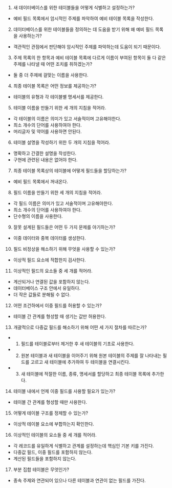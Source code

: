 1. 새 데이터베이스를 위한 테이블들을 어떻게 식별하고 설정하는가?
- 예비 필드 목록에서 암시적인 주제를 파악하여 예비 테이블 목록을 작성한다.

2. 데이터베이스를 위한 테이블들을 정의하는 데 도움을 받기 위해 왜 예비 필드 목록을 사용하는가?
- 객관적인 관점에서 판단해야 암시적인 주제를 파악하는데 도움이 되기 때문이다.

3. 주제 목록의 한 항목과 예비 테이블 목록에 다르게 이름이 부여된 항목이 둘 다 같은 주제를 나타낼 때 어떤 조치를 취하겠는가?
- 둘 중 더 주제에 걸맞는 이름을 사용한다.

4. 최종 테이블 목록은 어떤 정보를 제공하는가?
- 테이블의 유형과 각 테이블별 명세서를 제공한다.

5. 테이블 이름을 만들기 위한 세 개의 지침을 적어라.
- 각 테이블의 이름은 의미가 있고 서술적이며 고유해야한다.
- 최소 개수의 단어를 사용하여야 한다.
- 머리글자 및 약어를 사용하면 안된다.

6. 테이블 설명을 작성하기 위한 두 개의 지침을 적어라.
- 명확하고 간결한 설명을 작성한다.
- 구현에 관련된 내용은 없어야 한다.

7. 최종 테이블 목록상의 테이블에 어떻게 필드들을 할당하는가?
- 예비 필드 목록에서 꺼내온다.

8. 필드 이름을 만들기 위한 세 개의 지침을 적어라.
- 각 필드 이름은 의미가 있고 서술적이며 고유해야한다.
- 최소 개수의 단어를 사용하여야 한다.
- 단수형의 이름을 사용한다.

9. 잘못 설계된 필드들은 어떤 두 가지 문제를 야기하는가?
- 이중 데이터와 중복 데이터를 생성한다.

10. 필드 비정상을 해소하기 위해 무엇을 사용할 수 있는가?
- 이상적 필드 요소에 적합한지 검사한다.

11. 이상적인 필드의 요소들 중 세 개를 적어라. 
- 계산되거나 연결된 값을 포함하지 않는다.
- 데이터베이스 구조 안에서 유일하다.
- 더 작은 값들로 분해될 수 없다.

12. 어떤 조건하에서 이중 필드를 허용할 수 있는가?
- 테이블 간 관계를 형성할 때 생기는 값만 허용한다.

13. 개괄적으로 다중값 필드를 해소하기 위해 어떤 세 가지 절차를 따르는가?
- 1. 필드를 테이블로부터 제거한 후 새 테이블의 기초로 사용한다.
- 2. 원본 테이블과 새 테이블을 이어주기 위해 원본 테이블의 주제를 잘 나타내는 필드를 고르고 새 테이블에 추가하여 두 테이블을 연결시킨다.
- 3. 새 테이블에 적절한 이름, 종류, 명세서를 할당하고 최종 테이블 목록에 추가한다.

14. 테이블 내에서 언제 이중 필드를 사용할 필요가 있는가?
- 테이블 간 관계를 형성할 때만 사용한다.

15. 어떻게 테이블 구조를 정제할 수 있는가?
- 이상적 테이블 요소에 부합하는지 확인한다.

16. 이상적인 테이블의 요소들 중 세 개를 적어라.
- 각 레코드를 유일하게 식별하고 관계를 설정하는데 핵심인 기본 키를 가진다.
- 다중값 필드, 이중 필드를 포함하지 않는다.
- 계산된 필드들을 포함하지 않는다.

17. 부분 집합 테이블은 무엇인가?
- 종속 주제와 연관되어 있으나 다른 테이블과 연관이 없는 필드를 가진다.
